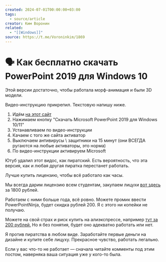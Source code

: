 ```yaml
---
created: 2024-07-01T00:00:00+03:00
tags:
  - source/article
creator: Ким Воронин
related:
  - "[[Windows]]"
source: https://t.me/Voroninkim/1869
---
```


# 🗣 Как бесплатно скачать PowerPoint 2019 для Windows 10

Этой версии достаточно, чтобы работала морф-анимация и были 3D модели.

Видео-инструкцию прикрепил. Текстовую напишу ниже.

1. Идём [на этот сайт](https://microsoft-powerpoint.ru/download/)
2. Нажимаем кнопку "Скачать Microsoft PowerPoint 2019 для Windows 10/11"
3. Устанавливаем по видео-инструкции
4. Качаем с того же сайта активатор
5. Выключаем антивирусы \ защитники на 15 минут (они ВСЕГДА ругаются на любые активаторы, это норма)
6. По видео-инструкции активируем Microsoft

Ютуб удалил этот видос, как пиратский. Есть вероятность, что эта версия, как и любая другая пиратка перестанет работать.

Лучше купить лицензию, чтобы всё работало как часы.

Мы всегда дарим лицензию всем студентам, закупаем лицухи [вот здесь](https://keysoft.store/microsoft-office/buy-office-365-pro-plus-unlim-sub-key/2733793) за 1800 рублей.

Работаем с ними больше года, всё ровно. Можете промик ввести PowerPointNinja, будет скидка рублей 200. Я с этого ни копейки не получаю.

Можете на свой страх и риск купить на алиэкспрессе, например [тут за 200 рублей.](https://aliexpress.ru/item/1005005182137294.html?spm=a2g2w.productlist.search_results.4.5f8b69f5qXGHQF&sku_id=12000032008512924#reviews_anchor) Но я без понятия, будет оно адекватно работать или нет.

Я против пиратства в любом виде. Заработайте первые деньги на дизайне и купите себе лицуху. Прекрасное чувство, работать легально.

Если у вас что-то не работает — сначала читайте комменты под этим постом, наверняка ваша ситуация уже у кого-то была.
